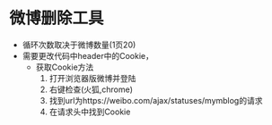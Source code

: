 # 微博删除工具
- 循环次数取决于微博数量(1页20)
- 需要更改代码中header中的Cookie，
  - 获取Cookie方法
      1. 打开浏览器版微博并登陆
      2. 右键检查(火狐,chrome)
      3. 找到url为https://weibo.com/ajax/statuses/mymblog的请求
      4. 在请求头中找到Cookie
